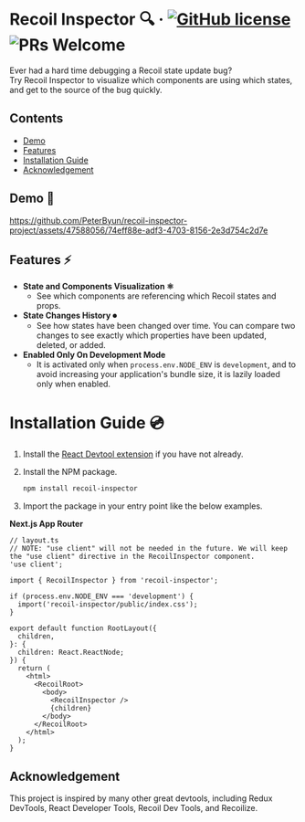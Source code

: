# Recoil Inspector 🔍 &middot; [![GitHub license](https://img.shields.io/badge/license-MIT-blue.svg)](https://github.com/facebook/react/blob/main/LICENSE) ![PRs Welcome](https://img.shields.io/badge/PRs-welcome-brightgreen.svg)

Ever had a hard time debugging a Recoil state update bug? <br/>
Try Recoil Inspector to visualize which components are using which states, and get to the source of the bug quickly. <br/>

## Contents

- [Demo](#demo)
- [Features](#features)
- [Installation Guide](#installation-guide)
- [Acknowledgement](#acknowledgement)

<a name="demo"></a>

## Demo 📼

https://github.com/PeterByun/recoil-inspector-project/assets/47588056/74eff88e-adf3-4703-8156-2e3d754c2d7e

<a name="features"></a>

## Features ⚡️

- <strong>State and Components Visualization ⚛️</strong>
  - See which components are referencing which Recoil states and props.
- <strong>State Changes History ⏺</strong>
  - See how states have been changed over time. You can compare two changes to see exactly which properties have been updated, deleted, or added.
- <strong>Enabled Only On Development Mode </strong>
  - It is activated only when `process.env.NODE_ENV` is `development`, and to avoid increasing your application's bundle size, it is lazily loaded only when enabled.

<a name="installation-guide"></a>

# Installation Guide 💿

1. Install the [React Devtool extension](https://chromewebstore.google.com/detail/react-developer-tools/fmkadmapgofadopljbjfkapdkoienihi?hl=en-US&utm_source=ext_sidebar) if you have not already.

2. Install the NPM package.
   ```zsh
   npm install recoil-inspector
   ```
3. Import the package in your entry point like the below examples.

<strong>Next.js App Router</strong>

```tsx
// layout.ts
// NOTE: "use client" will not be needed in the future. We will keep the "use client" directive in the RecoilInspector component.
'use client';

import { RecoilInspector } from 'recoil-inspector';

if (process.env.NODE_ENV === 'development') {
  import('recoil-inspector/public/index.css');
}

export default function RootLayout({
  children,
}: {
  children: React.ReactNode;
}) {
  return (
    <html>
      <RecoilRoot>
        <body>
          <RecoilInspector />
          {children}
        </body>
      </RecoilRoot>
    </html>
  );
}
```

<a name="acknowledgement"></a>

## Acknowledgement

This project is inspired by many other great devtools, including Redux DevTools, React Developer Tools, Recoil Dev Tools, and Recoilize.
